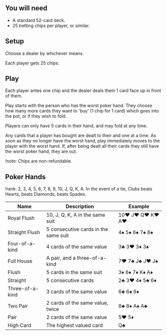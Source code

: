 ## You will need
- A standard 52-card deck.
- 25 betting chips per player, or similar.

## Setup
Choose a dealer by whichever means.

Each player gets 25 chips.

## Play
Each player antes one chip and the dealer deals them 1 card face up in front of them.

Play starts with the person who has the worst poker hand. They choose how many more cards they want to 'buy' (1 chip for 1 card) which goes into the pot, or if they wish to fold.

Players can only have 5 cards in their hand, and may fold at any time.

Any cards that a player has bought are dealt to their and one at a time. As soon as they no longer have the worst hand, play immediately moves to the player with the worst hand. If, after being dealt all their cards they still have the worst poker hand, they are out.

!note: Chips are non-refundable.

## Poker Hands
!rank: 2, 3, 4, 5, 6, 7, 8, 9, 10, J, Q, K, A. In the event of a tie, Clubs beats Hearts, beats Diamonds, beats Spades.

| Name            | Description                          | Example         |
|-----------------|--------------------------------------|-----------------|
| Royal Flush     | 10, J, Q, K, A in the same suit      | 10♥ J♥ Q♥ K♥ A♥ |
| Straight Flush  | 5 consecutive cards in the same suit | 4♠ 5♠ 6♠ 7♠ 8♠  |
| Four-of-a-kind  | 4 cards of the same value            | 3♣ 3♥ 3♦ 3♠     |
| Full House      | A pair, and a three-of-a-kind        | 7♥ 7♣ J♣ J♥ J♠  |
| Flush           | 5 cards in the same suit             | 3♦ 6♦ 7♦ K♦ A♦  |
| Straight        | 5 consecutive cards                  | 2♣ 3♥ 4♦ 5♣ 6♦  |
| Three-of-a-kind | 3 cards of the same value            | 6♣ 6♠ 6♦        |
| Two Pair        | 2 cards of the same value, twice     | 8♣ 8♦ A♠ A♣     |
| Pair            | 2 cards of the same value            | 5♥ 5♦           |
| High Card       | The highest valued card              | Q♣              |

